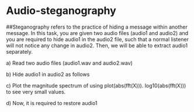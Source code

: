 # Audio-steganography
##Steganography refers to the practice of hiding a message within another message. In this task,
you are given two audio files (audio1 and audio2) and you are required to hide audio1 in the
audio2 file, such that a normal listener will not notice any change in audio2. Then, we will be
able to extract audio1 separately.


a) Read two audio files (audio1.wav and audio2.wav)


b) Hide audio1 in audio2 as follows

c) Plot the magnitude spectrum of using plot(abs(fft(X))).
log10(abs(fft(X))) to see very small values.


d) Now, it is required to restore  audio1
